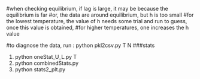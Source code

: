 


#when checking equilibrium, if lag is large, it may be because the equilibrium is far
#or, the data are around equilibrium, but h is too small
#for the lowest temperature, the value of h needs some trial and run to guess, once this value is obtained,
#for higher temperatures, one increases the h value

#to diagnose the data, run :
python pkl2csv.py T N
###stats

1. python oneStat_U_L.py T
2. python combinedStats.py
3. python stats2_plt.py